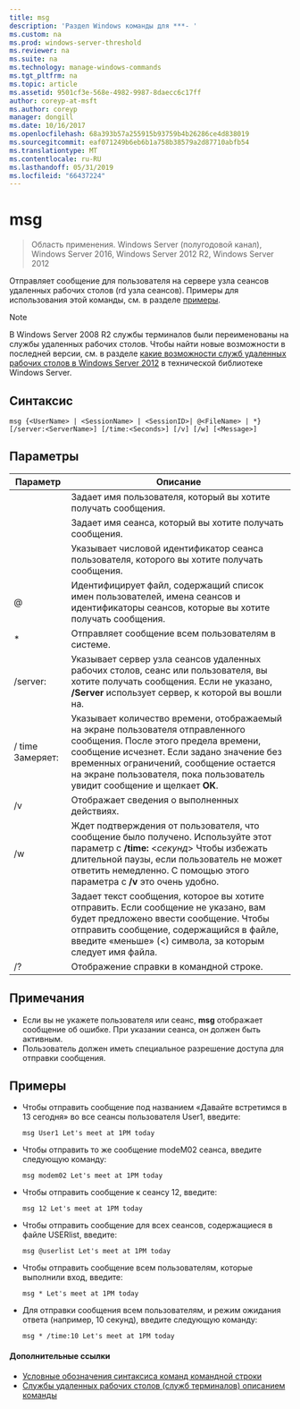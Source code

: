 ```yaml
---
title: msg
description: 'Раздел Windows команды для ***- '
ms.custom: na
ms.prod: windows-server-threshold
ms.reviewer: na
ms.suite: na
ms.technology: manage-windows-commands
ms.tgt_pltfrm: na
ms.topic: article
ms.assetid: 9501cf3e-568e-4982-9987-8daecc6c17ff
author: coreyp-at-msft
ms.author: coreyp
manager: dongill
ms.date: 10/16/2017
ms.openlocfilehash: 68a393b57a255915b93759b4b26286ce4d838019
ms.sourcegitcommit: eaf071249b6eb6b1a758b38579a2d87710abfb54
ms.translationtype: MT
ms.contentlocale: ru-RU
ms.lasthandoff: 05/31/2019
ms.locfileid: "66437224"
---
```

# <a name="msg"></a>msg

>Область применения. Windows Server (полугодовой канал), Windows Server 2016, Windows Server 2012 R2, Windows Server 2012

Отправляет сообщение для пользователя на сервере узла сеансов удаленных рабочих столов (rd узла сеансов).
Примеры для использования этой команды, см. в разделе [примеры](#BKMK_examples).
> [!NOTE]
> В Windows Server 2008 R2 службы терминалов были переименованы на службы удаленных рабочих столов. Чтобы найти новые возможности в последней версии, см. в разделе [какие возможности служб удаленных рабочих столов в Windows Server 2012](https://technet.microsoft.com/library/hh831527) в технической библиотеке Windows Server.

## <a name="syntax"></a>Синтаксис
```
msg {<UserName> | <SessionName> | <SessionID>| @<FileName> | *} [/server:<ServerName>] [/time:<Seconds>] [/v] [/w] [<Message>]
```

## <a name="parameters"></a>Параметры

|      Параметр       |                                                                                                                               Описание                                                                                                                               |
|----------------------|-------------------------------------------------------------------------------------------------------------------------------------------------------------------------------------------------------------------------------------------------------------------------|
|      <UserName>      |                                                                                                  Задает имя пользователя, который вы хотите получать сообщения.                                                                                                   |
|    <SessionName>     |                                                                                                 Задает имя сеанса, который вы хотите получать сообщения.                                                                                                 |
|     <SessionID>      |                                                                                            Указывает числовой идентификатор сеанса пользователя, которого вы хотите получать сообщения.                                                                                            |
|     @<FileName>      |                                                                         Идентифицирует файл, содержащий список имен пользователей, имена сеансов и идентификаторы сеансов, которые вы хотите получать сообщения.                                                                         |
|          \*          |                                                                                                           Отправляет сообщение всем пользователям в системе.                                                                                                            |
| /server:<ServerName> |                                              Указывает сервер узла сеансов удаленных рабочих столов, сеанс или пользователя, вы хотите получать сообщения. Если не указано, **/Server** использует сервер, к которой вы вошли на.                                              |
|   / time Замеряет:<Seconds>    | Указывает количество времени, отображаемый на экране пользователя отправленного сообщения. После этого предела времени, сообщение исчезнет. Если задано значение без временных ограничений, сообщение остается на экране пользователя, пока пользователь увидит сообщение и щелкает **ОК**. |
|          /v          |                                                                                                         Отображает сведения о выполненных действиях.                                                                                                         |
|          /w          |         Ждет подтверждения от пользователя, что сообщение было получено. Используйте этот параметр с **/time:** <*секунд*> Чтобы избежать длительной паузы, если пользователь не может ответить немедленно. С помощью этого параметра с **/v** это очень удобно.          |
|      <Message>       |                  Задает текст сообщения, которое вы хотите отправить. Если сообщение не указано, вам будет предложено ввести сообщение. Чтобы отправить сообщение, содержащийся в файле, введите «меньше» (<) символа, за которым следует имя файла.                  |
|          /?          |                                                                                                                  Отображение справки в командной строке.                                                                                                                   |

## <a name="remarks"></a>Примечания
-   Если вы не укажете пользователя или сеанс, **msg** отображает сообщение об ошибке. При указании сеанса, он должен быть активным.
-   Пользователь должен иметь специальное разрешение доступа для отправки сообщения.

## <a name="BKMK_examples"></a>Примеры
-   Чтобы отправить сообщение под названием «Давайте встретимся в 13 сегодня» во все сеансы пользователя User1, введите:
    ```
    msg User1 Let's meet at 1PM today
    ```
-   Чтобы отправить то же сообщение modeM02 сеанса, введите следующую команду:
    ```
    msg modem02 Let's meet at 1PM today
    ```
-   Чтобы отправить сообщение к сеансу 12, введите:
    ```
    msg 12 Let's meet at 1PM today
    ```
-   Чтобы отправить сообщение для всех сеансов, содержащиеся в файле USERlist, введите:
    ```
    msg @userlist Let's meet at 1PM today
    ```
-   Чтобы отправить сообщение всем пользователям, которые выполнили вход, введите:
    ```
    msg * Let's meet at 1PM today
    ```
-   Для отправки сообщения всем пользователям, и режим ожидания ответа (например, 10 секунд), введите следующую команду:
    ```
    msg * /time:10 Let's meet at 1PM today
    ```

#### <a name="additional-references"></a>Дополнительные ссылки
-  [Условные обозначения синтаксиса команд командной строки](command-line-syntax-key.md)
-  [Службы удаленных рабочих столов &#40;служб терминалов&#41; описанием команды](remote-desktop-services-terminal-services-command-reference.md)
